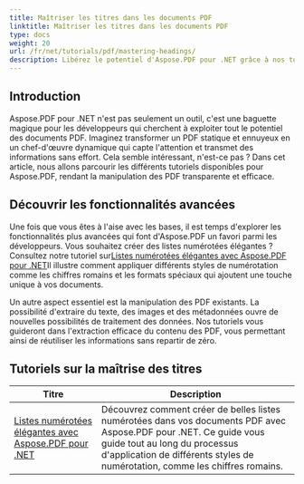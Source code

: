 ```yaml
---
title: Maîtriser les titres dans les documents PDF
linktitle: Maîtriser les titres dans les documents PDF
type: docs
weight: 20
url: /fr/net/tutorials/pdf/mastering-headings/
description: Libérez le potentiel d'Aspose.PDF pour .NET grâce à nos tutoriels complets allant de l'utilisation de base aux fonctionnalités avancées. Améliorez vos compétences en manipulation de PDF.
---
```

## Introduction

Aspose.PDF pour .NET n'est pas seulement un outil, c'est une baguette magique pour les développeurs qui cherchent à exploiter tout le potentiel des documents PDF. Imaginez transformer un PDF statique et ennuyeux en un chef-d'œuvre dynamique qui capte l'attention et transmet des informations sans effort. Cela semble intéressant, n'est-ce pas ? Dans cet article, nous allons parcourir les différents tutoriels disponibles pour Aspose.PDF, rendant la manipulation des PDF transparente et efficace.


## Découvrir les fonctionnalités avancées

Une fois que vous êtes à l'aise avec les bases, il est temps d'explorer les fonctionnalités plus avancées qui font d'Aspose.PDF un favori parmi les développeurs. Vous souhaitez créer des listes numérotées élégantes ? Consultez notre tutoriel sur[Listes numérotées élégantes avec Aspose.PDF pour .NET](./stylish-numbered-lists/)Il illustre comment appliquer différents styles de numérotation comme les chiffres romains et les formats spéciaux qui ajoutent une touche unique à vos documents.

Un autre aspect essentiel est la manipulation des PDF existants. La possibilité d'extraire du texte, des images et des métadonnées ouvre de nouvelles possibilités de traitement des données. Nos tutoriels vous guideront dans l'extraction efficace du contenu des PDF, vous permettant ainsi de réutiliser les informations sans repartir de zéro.

## Tutoriels sur la maîtrise des titres
| Titre | Description |
| --- | --- | 
| [Listes numérotées élégantes avec Aspose.PDF pour .NET](./stylish-numbered-lists/) | Découvrez comment créer de belles listes numérotées dans vos documents PDF avec Aspose.PDF pour .NET. Ce guide vous guide tout au long du processus d'application de différents styles de numérotation, comme les chiffres romains. |   
